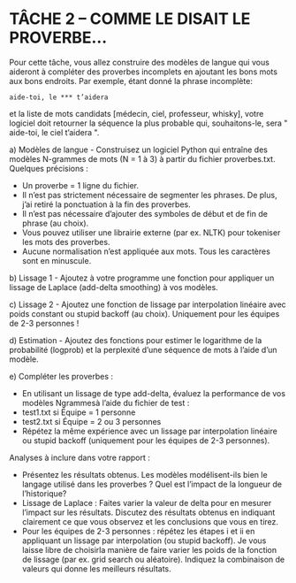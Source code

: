 # TÂCHE 2 – COMME LE DISAIT LE PROVERBE…
Pour cette tâche, vous allez construire des modèles de langue qui vous aideront à compléter des proverbes incomplets en ajoutant les bons mots aux bons endroits. Par exemple, étant donné la phrase incomplète:   

```
aide-toi, le *** t’aidera
```

et la liste de mots candidats  [médecin, ciel, professeur, whisky], votre logiciel doit  retourner la séquence la plus probable qui, souhaitons-le, sera " aide-toi, le ciel t’aidera ".

a) Modèles de langue - Construisez un logiciel Python qui entraîne des modèles N-grammes de mots (N = 1 à 3) à partir du fichier proverbes.txt. Quelques précisions :
- Un proverbe = 1 ligne du fichier. 
- Il  n’est  pas  strictement  nécessaire  de  segmenter  les  phrases.  De  plus,  j’ai  retiré  la ponctuation à la fin des proverbes. 
- Il n’est pas nécessaire d’ajouter des symboles de début et de fin de phrase (au choix). 
- Vous  pouvez  utiliser  une  librairie  externe  (par  ex.  NLTK)  pour  tokeniser  les  mots  des proverbes. 
- Aucune normalisation n’est appliquée aux mots. Tous les caractères sont en minuscule. 

b) Lissage 1 - Ajoutez à  votre  programme une  fonction pour appliquer  un  lissage  de  Laplace (add-delta smoothing) à vos modèles.

c) Lissage 2 - Ajoutez une fonction de lissage par interpolation linéaire avec poids constant ou stupid backoff (au choix). Uniquement pour les équipes de 2-3 personnes !

d) Estimation - Ajoutez des fonctions pour estimer le logarithme de la probabilité (logprob) et la perplexité d’une séquence de mots à l’aide d’un modèle.

e) Compléter les proverbes :
- En utilisant un lissage de type add-delta, évaluez la performance de vos modèles Ngrammesà l’aide du fichier de test :
- test1.txt si Équipe = 1 personne 
- test2.txt si Équipe = 2 ou 3 personnes 
- Répétez la  même  expérience  avec  un  lissage  par  interpolation  linéaire ou stupid backoff (uniquement pour les équipes de 2-3 personnes).

Analyses à inclure dans votre rapport :

- Présentez les résultats obtenus. Les modèles modélisent-ils bien le langage utilisé dans les proverbes ? Quel est l’impact de la longueur de l’historique?
- Lissage de Laplace : Faites varier la valeur de delta pour en mesurer l’impact sur les résultats. Discutez des résultats obtenus en indiquant clairement ce que vous observez et les conclusions que vous en tirez. 
- Pour les équipes de 2-3 personnes : répétez les étapes i et ii en appliquant un lissage par interpolation (ou stupid backoff). Je vous laisse libre de choisirla  manière  de  faire  varier  les  poids  de  la  fonction  de lissage (par  ex. grid search ou  aléatoire).  Indiquez  la  combinaison  de  valeurs  qui  donne  les meilleurs résultats. 